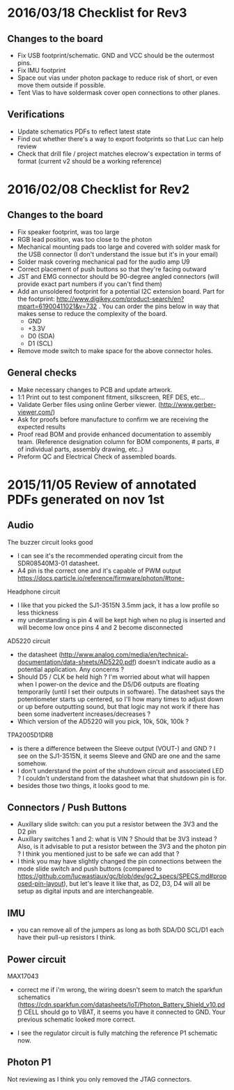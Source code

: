 2016/03/18 Checklist for Rev3
=============================

Changes to the board
--------------------
 * Fix USB footprint/schematic. GND and VCC should be the outermost pins.
 * Fix IMU footprint
 * Space out vias under photon package to reduce risk of short, or even move them outside if possible.
 * Tent Vias to have soldermask cover open connections to other planes.

Verifications
-------------
 * Update schematics PDFs to reflect latest state
 * Find out whether there's a way to export footprints so that Luc can help review
 * Check that drill file / project matches elecrow's expectation in terms of format (current v2 should be a working reference)


2016/02/08 Checklist for Rev2
=============================

Changes to the board
------------------
* Fix speaker footprint, was too large
* RGB lead position, was too close to the photon
* Mechanical mounting pads too large and covered with solder mask for the USB connector (I don't understand the issue but it's in your email)
* Solder mask covering mechanical pad for the audio amp U9
* Correct placement of push buttons so that they're facing outward
* JST and EMG connector should be 90-degree angled connectors (will provide exact part numbers if you can't find them)
* Add an unsoldered footprint for a potential I2C extension board. Part for the footprint: http://www.digikey.com/product-search/en?mpart=61900411021&v=732 . You can order the pins below in way that makes sense to reduce the complexity of the board.
  * GND
  * +3.3V
  * D0 (SDA)
  * D1 (SCL)
* Remove mode switch to make space for the above connector holes.

General checks
--------------
* Make necessary changes to PCB and update artwork.
* 1:1 Print out to test component fitment, silkscreen, REF DES, etc...
* Validate Gerber files using online Gerber viewer. (http://www.gerber-viewer.com/)
* Ask for proofs before manufacture to confirm we are receiving the expected results
* Proof read BOM and provide enhanced documentation to assembly team. (Reference designation column for BOM components, # parts, # of individual parts, assembly drawing, etc..)
* Preform QC and Electrical Check of assembled boards.


2015/11/05 Review of annotated PDFs generated on nov 1st
========================================================

Audio
-----
The buzzer circuit looks good
* I can see it's the recommended operating circuit from the SDR08540M3-01 datasheet.
* A4 pin is the correct one and it's capable of PWM output https://docs.particle.io/reference/firmware/photon/#tone-

Headphone circuit
* I like that you picked the SJ1-3515N 3.5mm jack, it has a low profile so less thickness
* my understanding is pin 4 will be kept high when no plug is inserted and will become low once pins 4 and 2 become disconnected

AD5220 circuit
* the datasheet (http://www.analog.com/media/en/technical-documentation/data-sheets/AD5220.pdf) doesn't indicate audio as a potential application. Any concerns ?
* Should D5 / CLK be held high ? I'm worried about what will happen when I power-on the device and the D5/D6 outputs are floating temporarily (until I set their outputs in software). The datasheet says the potentiometer starts up centered, so I'll how many times to adjust down or up before outputting sound, but that logic may not work if there has been some inadvertent increases/decreases ?
* Which version of the AD5220 will you pick, 10k, 50k, 100k ?

TPA2005D1DRB
* is there a difference between the Sleeve output (VOUT-) and GND ? I see on the SJ1-3515N, it seems Sleeve and GND are one and the same somehow.
* I don't understand the point of the shutdown circuit and associated LED ? I couldn't understand from the datasheet what that shutdown pin is for.
* besides those two things, it looks good to me.


Connectors / Push Buttons
-------------------------

* Auxillary slide switch: can you put a resistor between the 3V3 and the D2 pin
* Auxillary switches 1 and 2: what is VIN ? Should that be 3V3 instead ? Also, is it advisable to put a resistor between the 3V3 and the photon pin ? I think you mentioned just to be safe we can add that ?
* I think you may have slightly changed the pin connections between the mode slide switch and push buttons (compared to https://github.com/lucwastiaux/gc/blob/dev/gc2_specs/SPECS.md#proposed-pin-layout), but let's leave it like that, as D2, D3, D4 will all be setup as digital inputs and are interchangeable.


IMU
---
* you can remove all of the jumpers as long as both SDA/D0 SCL/D1 each have their pull-up resistors I think.


Power circuit
-------------
MAX17043
* correct me if i'm wrong, the wiring doesn't seem to match the sparkfun schematics (https://cdn.sparkfun.com/datasheets/IoT/Photon_Battery_Shield_v10.pdf) CELL should go to VBAT, it seems you have it connected to GND. Your previous schematic looked more correct. 

* I see the regulator circuit is fully matching the reference P1 schematic now.


Photon P1
---------

Not reviewing as I think you only removed the JTAG connectors.
